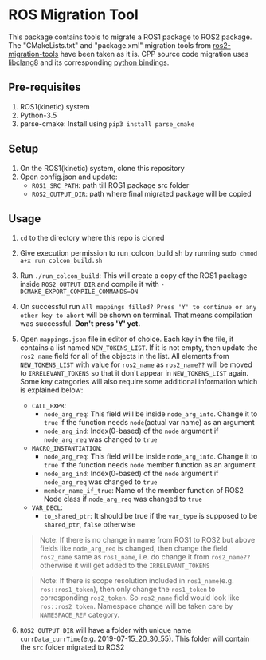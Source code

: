 # ROS Migration Tool

This package contains tools to migrate a ROS1 package to ROS2 package. The "CMakeLists.txt" and "package.xml" migration 
tools from [ros2-migration-tools](https://github.com/awslabs/ros2-migration-tools/tree/master/ros2_migration/porting_tools) 
have been taken as it is. CPP source code migration uses [libclang8](http://releases.llvm.org/download.html) and its 
corresponding [python bindings](https://github.com/llvm-mirror/clang/tree/release_80/bindings/python).

## Pre-requisites
1. ROS1(kinetic) system
2. Python-3.5
3. parse-cmake: Install using `pip3 install parse_cmake` 

## Setup
1. On the ROS1(kinetic) system, clone this repository
2. Open config.json and update:
    - `ROS1_SRC_PATH`: path till ROS1 package src folder
    - `ROS2_OUTPUT_DIR`: path where final migrated package will be copied 

## Usage
1. `cd` to the directory where this repo is cloned

2. Give execution permission to run_colcon_build.sh by running `sudo chmod a+x run_colcon_build.sh`

3. Run `./run_colcon_build`: This will create a copy of the ROS1 package inside `ROS2_OUTPUT_DIR` and compile it with 
`-DCMAKE_EXPORT_COMPILE_COMMANDS=ON`

4. On successful run `All mappings filled? Press 'Y' to continue or any other key to abort` will be shown on terminal.
That means compilation was successful. **Don't press 'Y' yet.**

5. Open `mappings.json` file in editor of choice. Each key in the file, it contains a list named `NEW_TOKENS_LIST`. If 
it is not empty, then update the `ros2_name` field for all of the objects in the list. All elements from `NEW_TOKENS_LIST`
with value for `ros2_name` as `ros2_name??` will be moved to `IRRELEVANT_TOKENS` so that it don't appear in `NEW_TOKENS_LIST` again.
Some key categories will also require some additional information which is explained below:
    - `CALL_EXPR`:
        - `node_arg_req`: This field will be inside `node_arg_info`. Change it to `true` if the function needs
        `node`(actual var name) as an argument
        - `node_arg_ind`: Index(0-based) of the `node` argument if `node_arg_req` was changed to `true`
    - `MACRO_INSTANTIATION`: 
        - `node_arg_req`: This field will be inside `node_arg_info`. Change it to `true` if the function needs
        `node` member function as an argument
        - `node_arg_ind`: Index(0-based) of the `node` argument if `node_arg_req` was changed to `true`
        - `member_name_if_true`: Name of the member function of ROS2 Node class if `node_arg_req` was changed to `true`
    - `VAR_DECL`:
        - `to_shared_ptr`: It should be true if the `var_type` is supposed to be `shared_ptr`, `false` otherwise  
        
    >Note: If there is no change in name from ROS1 to ROS2 but above fields like `node_arg_req` is changed, then change
    the field `ros2_name` same as `ros1_name`, i.e. do change it from `ros2_name??` otherwise it will get added to the 
    `IRRELEVANT_TOKENS` 
    
    >Note: If there is scope resolution included in `ros1_name`(e.g. `ros::ros1_token`), then only change the 
    `ros1_token` to corresponding `ros2_token`. So `ros2_name` field would look like `ros::ros2_token`. Namespace change
     will be taken care by `NAMESPACE_REF` category.
        
4. `ROS2_OUTPUT_DIR` will have a folder with unique name `currData_currTime`(e.g. 2019-07-15_20_30_55).
This folder will contain the `src` folder migrated to ROS2 